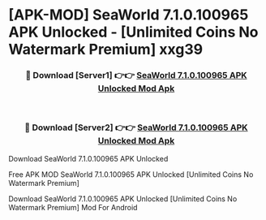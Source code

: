 # [APK-MOD] SeaWorld 7.1.0.100965 APK Unlocked - [Unlimited Coins No Watermark Premium] xxg39



<div align="center">
<h3>🔴 Download [Server1] 👉👉 <a href="https://momento.my/?title=SeaWorld_7.1.0.100965_APK_Unlocked">SeaWorld 7.1.0.100965 APK Unlocked Mod Apk</a></h3><br>

<h3>🔴 Download [Server2] 👉👉 <a href="https://momento.my/?title=SeaWorld_7.1.0.100965_APK_Unlocked">SeaWorld 7.1.0.100965 APK Unlocked Mod Apk</a></h3>
</div>



Download SeaWorld 7.1.0.100965 APK Unlocked 

Free APK MOD SeaWorld 7.1.0.100965 APK Unlocked [Unlimited Coins No Watermark Premium]

Download SeaWorld 7.1.0.100965 APK Unlocked [Unlimited Coins No Watermark Premium] Mod For Android
